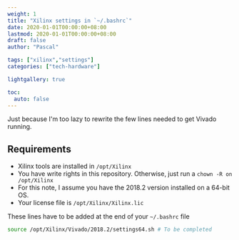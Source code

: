 ```yaml
---
weight: 1
title: "Xilinx settings in `~/.bashrc`"
date: 2020-01-01T00:00:00+08:00
lastmod: 2020-01-01T00:00:00+08:00
draft: false
author: "Pascal"

tags: ["xilinx","settings"]
categories: ["tech-hardware"]

lightgallery: true

toc:
  auto: false
---
```

Just because I'm too lazy to rewrite the few lines needed to get Vivado running.

## Requirements

- Xilinx tools are installed in `/opt/Xilinx`
- You have write rights in this repository. Otherwise, just run a `chown -R on /opt/Xilinx`
- For this note, I assume you have the 2018.2 version installed on a 64-bit OS.
- Your license file is `/opt/Xilinx/Xilinx.lic`

These lines have to be added at the end of your `~/.bashrc` file

```bash
source /opt/Xilinx/Vivado/2018.2/settings64.sh # To be completed
```



